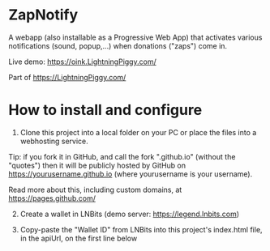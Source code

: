 # ZapNotify

A webapp (also installable as a Progressive Web App) that activates various notifications (sound, popup,...) when donations ("zaps") come in.

Live demo: https://oink.LightningPiggy.com/

Part of https://LightningPiggy.com/

# How to install and configure

1) Clone this project into a local folder on your PC or place the files into a webhosting service.

Tip: if you fork it in GitHub, and call the fork "<yourusername>.github.io" (without the "quotes") then
it will be publicly hosted by GitHub on https://yourusername.github.io (where yourusername is your username).

Read more about this, including custom domains, at https://pages.github.com/

2) Create a wallet in LNBits (demo server: https://legend.lnbits.com)

3) Copy-paste the "Wallet ID" from LNBits into this project's index.html file, in the apiUrl, on the first line below <script>.

For example, if your LNBits Wallet ID is c9168d53aa5942858354249f39f18de4
then in index.html, you should have:

```
const apiUrl = "wss://legend.lnbits.com/api/v1/ws/c9168d53aa5942858354249f39f18de4";
```
4) Create a LNURLp (= reusable payment string) in LNBits for the newly created wallet.
- Wallet: choose the newly created lnbits wallet
- Item description: "Donation to LightningPiggy.com" (users will see this in their wallet when they zap)
- Lightning Address: oink (or whatever you like)
- Min: 1000 (default value that wallet will show)
- Max: 100000000 (is this too low?)
- Currency: satoshis
- Comment maximum characters: 255
- Webhook URL: not needed
- Success message (optional): Oink! Thank you! Oink, oink!
- Nostr: Enable nostr zaps

5) Copy-paste the LNURL string from LNBits into this project's index.html file.
Do the same for the lightning address (if you created one as part of the LNURLp setup).

For example, if your LNURLp string is LNURL1DP68GURN8GHJ7MR9VAJKUEPWD3HXY6T5WVHXXMMD9AKXUATJD3CZ74RTDFNKZSSNL3E35
and your lightning address is oink@legend.lnbits.com then you should have in index.html something like:

```
<a href="lightning:LNURL1DP68GURN8GHJ7MR9VAJKUEPWD3HXY6T5WVHXXMMD9AKXUATJD3CZ74RTDFNKZSSNL3E35" class="text-secondary"><img class="QR" src="QR.png"/></a>
<a href="lightning:oink@legend.lnbits.com" class="text-secondary"><h2>oink@legend.lnbits.com</h2></a></a>
```

# How to use

Open the webpage where you installed the index.html file, such as: https://yourwebsite.com/

Click the "Enable audio and visual notifications" button to allow the browser to play audio (blocked if the user hasn't interacted with the page) and to start polling (each second) for new donations/zaps.

Note that you can also install the applications as a Progressive Web App.
Do this, in Chrome for example, by clicking the menu in the top right (three dots) and choosing "Install LightningPiggy Oink..."

# How it works

The index.html file opens a websocket to LNBits using Javascript.

LNBits sends a notification over that websocket when a payment comes in.

The index.html parses the incoming payment data (amount, comment), plays an MP3 and shows a message and the comment to the user for 10 seconds.
